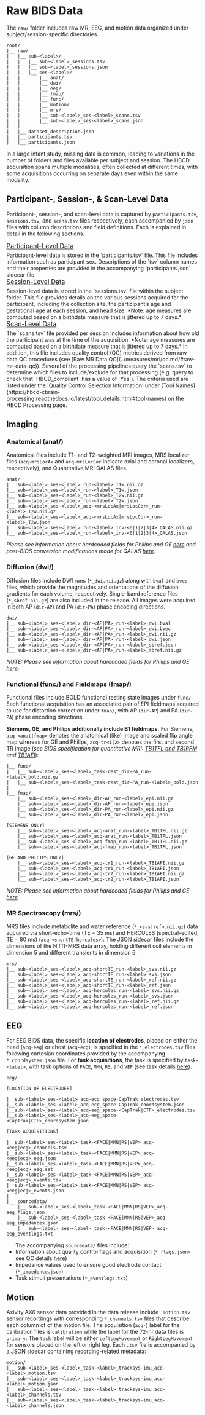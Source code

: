 
# Raw BIDS Data

The `raw/` folder includes raw MR, EEG, and motion data organized under subject/session-specific directories. 

```
root/
|__ raw/ 
|   |__ sub-<label>/
|   |   |__ sub-<label>_sessions.tsv
|   |   |__ sub-<label>_sessions.json
|   |   |__ ses-<label>/
|   |       |__ anat/
|   |       |__ dwi/
|   |       |__ eeg/
|   |       |__ fmap/
|   |       |__ func/
|   |       |__ motion/
|   |       |__ mrs/
|   |       |__ sub-<label>_ses-<label>_scans.tsv
|   |       |__ sub-<label>_ses-<label>_scans.json
|   |
|   |__ dataset_description.json
|   |__ participants.tsv
|   |__ participants.json 
```
In a large infant study, missing data is common, leading to variations in the number of folders and files available per subject and session. The HBCD acquisition spans multiple modalities, often collected at different times, with some acquisitions occurring on separate days even within the same modality. 

## Participant-, Session-, & Scan-Level Data
Participant-, session-, and scan-level data is captured by `participants.tsv`, `sessions.tsv`, and `scans.tsv` files respectively, each accompanied by `json` files with column descriptions and field definitions. Each is explained in detail in the following sections.

<p style="font-size: 1.2em; margin: 0 0 5px;"><u>Participant-Level Data</u></p>
Participant-level data is stored in the `participants.tsv` file. This file includes information such as participant sex. Descriptions of the `tsv` column names and their properties are provided in the accompanying `participants.json` sidecar file.

<p style="font-size: 1.2em; margin: 0 0 5px;"><u>Session-Level Data</u></p>
Session-level data is stored in the `sessions.tsv` file within the subject folder. This file provides details on the various sessions acquired for the participant, including the collection site, the participant’s age and gestational age at each session, and head size. *Note: age measures are computed based on a birthdate measure that is jittered up to 7 days.*

<p style="font-size: 1.2em; margin: 0 0 5px;"><u>Scan-Level Data</u></p>
The `scans.tsv` file provided per session includes information about how old the participant was at the time of the acquisition. *Note: age measures are computed based on a birthdate measure that is jittered up to 7 days.* In addition, this file includes quality control (QC) metrics derived from raw data QC procedures (see [Raw MR Data QC](../measures/mri/qc.md/#raw-mr-data-qc)). Several of the processing pipelines query the `scans.tsv` to determine which files to include/exclude for that processing (e.g. query to check that `HBCD_compliant` has a value of `Yes`). The criteria used are listed under the 'Quality Control Selection Information' under [Tool Names](https://hbcd-cbrain-processing.readthedocs.io/latest/tool_details.html#tool-names) on the HBCD Processing page.

## Imaging
### Anatomical (anat/)
Anatomical files include T1- and T2-weighted MRI images, MRS localizer files (`acq-mrsLocAx` and `acq-mrsLocCor` indicate axial and coronal localizers, respectively), and Quantitative MRI QALAS files. 
```
anat/
|__ sub-<label>_ses-<label>_run-<label>_T1w.nii.gz 
|__ sub-<label>_ses-<label>_run-<label>_T1w.json
|__ sub-<label>_ses-<label>_run-<label>_T2w.nii.gz
|__ sub-<label>_ses-<label>_run-<label>_T2w.json
|__ sub-<label>_ses-<label>_acq-<mrsLocAx|mrsLocCor>_run-<label>_T2w.nii.gz 
|__ sub-<label>_ses-<label>_acq-<mrsLocAx|mrsLocCor>_run-<label>_T2w.json
|__ sub-<label>_ses-<label>_run-<label>_inv-<0|1|2|3|4>_QALAS.nii.gz
|__ sub-<label>_ses-<label>_run-<label>_inv-<0|1|2|3|4>_QALAS.json
```
*Please see information about hardcoded fields for Philips and GE [here](overview.md/#hardcoded-fields-for-philips-ge) and post-BIDS conversion modifications made for QALAS [here](overview.md/#qalas-post-conversion-modifications).*

### Diffusion (dwi/)
Diffusion files include DWI runs (`*_dwi.nii.gz`) along with `bval` and `bvec` files, which provide the magnitudes and orientations of the diffusion gradients for each volume, respectively. Single-band reference files (`*_sbref.nii.gz`) are also included in the release. All images were acquired in both AP (`dir-AP`) and PA (`dir-PA`) phase encoding directions.
```
dwi/
|__ sub-<label>_ses-<label>_dir-<AP|PA>_run-<label>_dwi.bval
|__ sub-<label>_ses-<label>_dir-<AP|PA>_run-<label>_dwi.bvec
|__ sub-<label>_ses-<label>_dir-<AP|PA>_run-<label>_dwi.nii.gz
|__ sub-<label>_ses-<label>_dir-<AP|PA>_run-<label>_dwi.json
|__ sub-<label>_ses-<label>_dir-<AP|PA>_run-<label>_sbref.json
|__ sub-<label>_ses-<label>_dir-<AP|PA>_run-<label>_sbref.nii.gz
```
*NOTE: Please see information about hardcoded fields for Philips and GE [here](overview.md/#hardcoded-fields-for-philips-ge).*

### Functional (func/) and Fieldmaps (fmap/) 
Functional files include BOLD functional resting state images under `func/`. Each functional acquisition has an associated pair of EPI fieldmaps acquired to use for distortion correction under `fmap/`, with AP (`dir-AP`) and PA (`dir-PA`) phase encoding directions. 

**Siemens, GE, and Philips additionally include B1 fieldmaps.** For Siemens, `acq-<anat|fmap>` denotes the anatomical (like) image and scaled flip angle map whereas for GE and Philips, `acq-tr<1|2>` denotes the first and second TR image (*see BIDS specification for quantitative MRI: [TB1TFL and TB1RFM](https://bids-specification.readthedocs.io/en/stable/appendices/qmri.html#tb1tfl-and-tb1rfm-specific-notes) and [TB1AFI](https://bids-specification.readthedocs.io/en/stable/appendices/qmri.html#tb1afi-specific-notes)*):

```
|__ func/
|   |__ sub-<label>_ses-<label>_task-rest_dir-PA_run-<label>_bold.nii.gz
|   |__ sub-<label>_ses-<label>_task-rest_dir-PA_run-<label>_bold.json
|
|__ fmap/
    |__ sub-<label>_ses-<label>_dir-AP_run-<label>_epi.nii.gz
    |__ sub-<label>_ses-<label>_dir-AP_run-<label>_epi.json
    |__ sub-<label>_ses-<label>_dir-PA_run-<label>_epi.nii.gz
    |__ sub-<label>_ses-<label>_dir-PA_run-<label>_epi.json

[SIEMENS ONLY]
    |__ sub-<label>_ses-<label>_acq-anat_run-<label>_TB1TFL.nii.gz
    |__ sub-<label>_ses-<label>_acq-anat_run-<label>_TB1TFL.json
    |__ sub-<label>_ses-<label>_acq-fmap_run-<label>_TB1TFL.nii.gz
    |__ sub-<label>_ses-<label>_acq-fmap_run-<label>_TB1TFL.json

[GE AND PHILIPS ONLY]
    |__ sub-<label>_ses-<label>_acq-tr1_run-<label>_TB1AFI.nii.gz 
    |__ sub-<label>_ses-<label>_acq-tr1_run-<label>_TB1AFI.json 
    |__ sub-<label>_ses-<label>_acq-tr2_run-<label>_TB1AFI.nii.gz
    |__ sub-<label>_ses-<label>_acq-tr2_run-<label>_TB1AFI.json

```
*NOTE: Please see information about hardcoded fields for Philips and GE [here](overview.md/#hardcoded-fields-for-philips-ge).*

### MR Spectroscopy (mrs/)
MRS files include metabolite and water reference (`*_<svs|ref>.nii.gz`) data aqcuired via short-echo-time (TE = 35 ms) and HERCULES (spectral-edited, TE = 80 ms) (`acq-<shortTE|hercules>`). The JSON sidecar files include the dimensions of the NIfTI-MRS data array, holding different coil elements in dimension 5 and different transients in dimension 6.
```
mrs/
|__ sub-<label>_ses-<label>_acq-shortTE_run-<label>_svs.nii.gz
|__ sub-<label>_ses-<label>_acq-shortTE_run-<label>_svs.json
|__ sub-<label>_ses-<label>_acq-shortTE_run-<label>_ref.nii.gz
|__ sub-<label>_ses-<label>_acq-shortTE_run-<label>_ref.json
|__ sub-<label>_ses-<label>_acq-hercules_run-<label>_svs.nii.gz
|__ sub-<label>_ses-<label>_acq-hercules_run-<label>_svs.json
|__ sub-<label>_ses-<label>_acq-hercules_run-<label>_ref.nii.gz
|__ sub-<label>_ses-<label>_acq-hercules_run-<label>_ref.json
```

## EEG
For EEG BIDS data, the specific **location of electrodes**, placed on either the head (`acq-eeg`) or chest (`acq-ecg`), is specified in the `*_electrodes.tsv` files following cartesian coordinates provided by the accompanying `*_coordsystem.json` file. For **task acquisitions**, the task is specified by `task-<label>`, with task options of `FACE`, `MMN`, `RS`, and `VEP` (see task details [here](../measures/eeg/overview.md#eeg-parameters)).

```
eeg/

[LOCATION OF ELECTRODES]

|__sub-<label>_ses-<label>_acq-ecg_space-CapTrak_electrodes.tsv
|__sub-<label>_ses-<label>_acq-ecg_space-CapTrak_coordsystem.json
|__sub-<label>_ses-<label>_acq-eeg_space-<CapTrak|CTF>_electrodes.tsv
|__sub-<label>_ses-<label>_acq-eeg_space-<CapTrak|CTF>_coordsystem.json

[TASK ACQUISITIONS]

|__sub-<label>_ses-<label>_task-<FACE|MMN|RS|VEP>_acq-<eeg|ecg>_channels.tsv
|__sub-<label>_ses-<label>_task-<FACE|MMN|RS|VEP>_acq-<eeg|ecg>_eeg.json
|__sub-<label>_ses-<label>_task-<FACE|MMN|RS|VEP>_acq-<eeg|ecg>_eeg.set
|__sub-<label>_ses-<label>_task-<FACE|MMN|RS|VEP>_acq-<eeg|ecg>_events.tsv
|__sub-<label>_ses-<label>_task-<FACE|MMN|RS|VEP>_acq-<eeg|ecg>_events.json
|
|__ sourcedata/
    |__ sub-<label>_ses-<label>_task-<FACE|MMN|RS|VEP>_acq-eeg_flags.json
    |__ sub-<label>_ses-<label>_task-<FACE|MMN|RS|VEP>_acq-eeg_impedances.json
    |__ sub-<label>_ses-<label>_task-<FACE|MMN|RS|VEP>_acq-eeg_eventlogs.txt
```

<ul>
The accompanying <code>sourcedata/</code> files include:
<li>Information about quality control flags and acquisition (<code>*_flags.json</code>- see QC details <a href="../../measures/eeg/overview#quality-control-known-issues">here</a>)</li>
<li>Impedance values used to ensure good electrode contact (<code>*_impedence.json</code>)</li>
<li>Task stimuli presentations (<code>*_eventlogs.txt</code>)</li>
</ul>


## Motion
Axivity AX6 sensor data provided in the data release include `_motion.tsv` sensor recordings with corresponding `*_channels.tsv` files that describe each column of of the motion file. The acquisition (`acq-`) label for the calibration files is `calibration` while the label for the 72-hr data files is `primary`. The `task` label will be either `LeftLegMovement` or `RightLegMovement` for sensors placed on the left or right leg. Each `.tsv` file is accompanied by a JSON sidecar containing recording-related metadata: 

```
motion/  
|__ sub-<label>_ses-<label>_task-<label>_tracksys-imu_acq-<label>_motion.tsv  
|__ sub-<label>_ses-<label>_task-<label>_tracksys-imu_acq-<label>_motion.json
|__ sub-<label>_ses-<label>_task-<label>_tracksys-imu_acq-<label>_channels.tsv  
|__ sub-<label>_ses-<label>_task-<label>_tracksys-imu_acq-<label>_channels.json
```